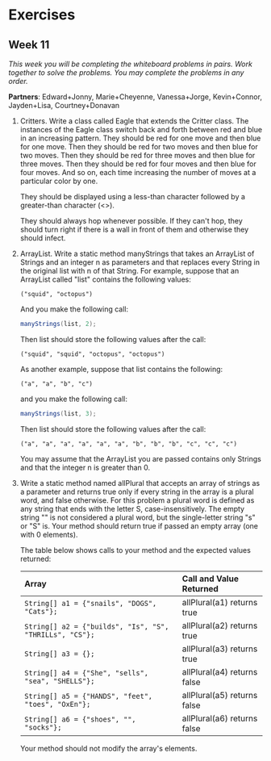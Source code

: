 # Exercises
## Week 11

_This week you will be completing the whiteboard problems in pairs. Work together to solve the problems. You may complete the problems in any order._

__Partners__: Edward+Jonny, Marie+Cheyenne, Vanessa+Jorge, Kevin+Connor, Jayden+Lisa, Courtney+Donavan

1. Critters. Write a class called Eagle that extends the Critter class.  The instances of the Eagle class switch back and forth between red and blue in an increasing pattern. They should be red for one move and then blue for one move. Then they should be red for two moves and then blue for two moves.  Then they should be red for three moves and then blue for three moves.  Then they should be red for four moves and then blue for four moves. And so on, each time increasing the number of moves at a particular color by one.  

	They should be displayed using a less-than character followed by a greater-than character (&#60;&#62;).

	They should always hop whenever possible. If they can't hop, they should turn right if there is a wall in front of them and otherwise they should infect.

2. ArrayList. Write a static method manyStrings that takes an ArrayList of Strings and an integer n as parameters and that replaces every String in the original list with n of that String. For example, suppose that an ArrayList called "list" contains the following values:

	```
	("squid", "octopus") 
	```

	And you make the following call:

	```java
	manyStrings(list, 2);
	```

	Then list should store the following values after the call:

	```
	("squid", "squid", "octopus", "octopus")
	```

	As another example, suppose that list contains the following:

	```
	("a", "a", "b", "c")
	```

	and you make the following call:

	```java
	manyStrings(list, 3);
	```

	Then list should store the following values after the call:

	```
	("a", "a", "a", "a", "a", "a", "b", "b", "b", "c", "c", "c")
	```

	You may assume that the ArrayList you are passed contains only Strings and that the integer n is greater than 0.

3. Write a static method named allPlural that accepts an array of strings as a parameter and returns true only if every string in the array is a plural word, and false otherwise. For this problem a plural word is defined as any string that ends with the letter S, case-insensitively. The empty string "" is not considered a plural word, but the single-letter string "s" or "S" is. Your method should return true if passed an empty array (one with 0 elements).

	The table below shows calls to your method and the expected values returned:

	| Array | Call and Value Returned |
	| :--- | :--- |
	| `String[] a1 = {"snails", "DOGS", "Cats"};` | allPlural(a1) returns true |
	| `String[] a2 = {"builds", "Is", "S", "THRILLs", "CS"};` | allPlural(a2) returns true |
	| `String[] a3 = {};` | allPlural(a3) returns true |
	| `String[] a4 = {"She", "sells", "sea", "SHELLS"};` | allPlural(a4) returns false |
	| `String[] a5 = {"HANDS", "feet", "toes", "OxEn"};` | allPlural(a5) returns false |
	| `String[] a6 = {"shoes", "", "socks"};` | allPlural(a6) returns false |

	Your method should not modify the array's elements.